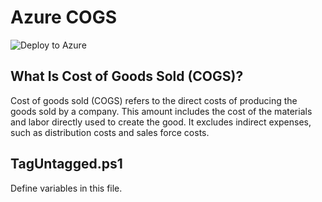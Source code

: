 # Azure COGS

![Deploy to Azure](https://aka.ms/deploytoazurebutton)

## What Is Cost of Goods Sold (COGS)?
Cost of goods sold (COGS) refers to the direct costs of producing the goods sold by a company. This amount includes the cost of the materials and labor directly used to create the good. It excludes indirect expenses, such as distribution costs and sales force costs.

## TagUntagged.ps1

Define variables in this file.


